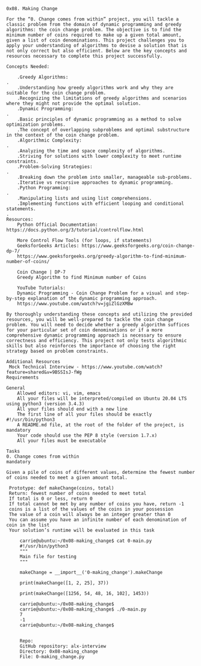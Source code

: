     0x08. Making Change
    
    For the “0. Change comes from within” project, you will tackle a classic problem from the domain of dynamic programming and greedy algorithms: the coin change problem. The objective is to find the minimum number of coins required to make up a given total amount, given a list of coin denominations. This project challenges you to apply your understanding of algorithms to devise a solution that is not only correct but also efficient. Below are the key concepts and resources necessary to complete this project successfully.

    Concepts Needed:

        .Greedy Algorithms:
    .
        .Understanding how greedy algorithms work and why they are suitable for the coin change problem.
        .Recognizing the limitations of greedy algorithms and scenarios where they might not provide the optimal solution.
        .Dynamic Programming:
    .
        .Basic principles of dynamic programming as a method to solve optimization problems.
        .The concept of overlapping subproblems and optimal substructure in the context of the coin change problem.
        .Algorithmic Complexity:
    .
        .Analyzing the time and space complexity of algorithms.
        .Striving for solutions with lower complexity to meet runtime constraints.
        .Problem-Solving Strategies:
    .
        .Breaking down the problem into smaller, manageable sub-problems.
        .Iterative vs recursive approaches to dynamic programming.
        .Python Programming:
    .
        .Manipulating lists and using list comprehensions.
        .Implementing functions with efficient looping and conditional statements.
    .
    Resources:
        Python Official Documentation: https://docs.python.org/3/tutorial/controlflow.html

        More Control Flow Tools (for loops, if statements)
        GeeksforGeeks Articles: https://www.geeksforgeeks.org/coin-change-dp-7/
        https://www.geeksforgeeks.org/greedy-algorithm-to-find-minimum-number-of-coins/

        Coin Change | DP-7
        Greedy Algorithm to find Minimum number of Coins

        YouTube Tutorials:
        Dynamic Programming - Coin Change Problem for a visual and step-by-step explanation of the dynamic programming approach.
        https://www.youtube.com/watch?v=jgiZlGzXMBw

    By thoroughly understanding these concepts and utilizing the provided resources, you will be well-prepared to tackle the coin change problem. You will need to decide whether a greedy algorithm suffices for your particular set of coin denominations or if a more comprehensive dynamic programming approach is necessary to ensure correctness and efficiency. This project not only tests algorithmic skills but also reinforces the importance of choosing the right strategy based on problem constraints.

    Additional Resources
     Mock Technical Interview - https://www.youtube.com/watch?feature=shared&v=9BSSIsJ-fWg
    Requirements

    General
        Allowed editors: vi, vim, emacs
        All your files will be interpreted/compiled on Ubuntu 20.04 LTS using python3 (version 3.4.3)
        All your files should end with a new line
        The first line of all your files should be exactly #!/usr/bin/python3
        A README.md file, at the root of the folder of the project, is mandatory
        Your code should use the PEP 8 style (version 1.7.x)
        All your files must be executable

    Tasks
    0. Change comes from within
    mandatory

    Given a pile of coins of different values, determine the fewest number of coins needed to meet a given amount total.

     Prototype: def makeChange(coins, total)
     Return: fewest number of coins needed to meet total
     If total is 0 or less, return 0
     If total cannot be met by any number of coins you have, return -1
     coins is a list of the values of the coins in your possession
     The value of a coin will always be an integer greater than 0
     You can assume you have an infinite number of each denomination of coin in the list
     Your solution’s runtime will be evaluated in this task

         carrie@ubuntu:~/0x08-making_change$ cat 0-main.py
         #!/usr/bin/python3
         """
         Main file for testing
         """

         makeChange = __import__('0-making_change').makeChange

         print(makeChange([1, 2, 25], 37))

         print(makeChange([1256, 54, 48, 16, 102], 1453))

         carrie@ubuntu:~/0x08-making_change$
         carrie@ubuntu:~/0x08-making_change$ ./0-main.py
         7
         -1
         carrie@ubuntu:~/0x08-making_change$


         Repo:
         GitHub repository: alx-interview
         Directory: 0x08-making_change
         File: 0-making_change.py
